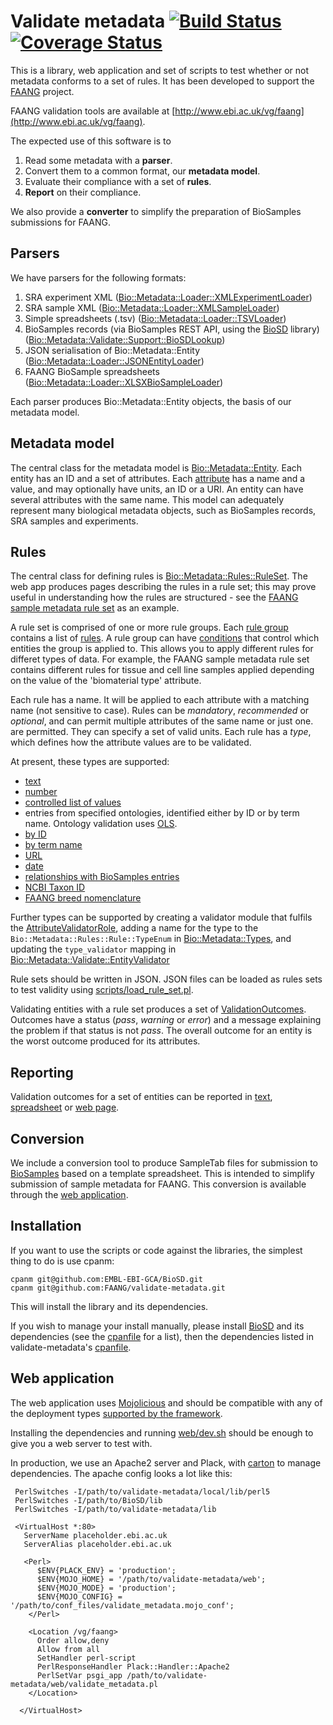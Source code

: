 # Validate metadata [![Build Status](https://travis-ci.org/FAANG/validate-metadata.svg?branch=master)](https://travis-ci.org/FAANG/validate-metadata) [![Coverage Status](https://coveralls.io/repos/github/FAANG/validate/badge.svg?branch=master)](https://coveralls.io/github/FAANG/validate?branch=master)

This is a library, web application and set of scripts to test whether or not metadata conforms to a set of rules. It has been developed to support the [FAANG](http://www.faang.org/) project. 

FAANG validation tools are available at [http://www.ebi.ac.uk/vg/faang](http://www.ebi.ac.uk/vg/faang).

The expected use of this software is to

 1. Read some metadata with a **parser**.
 2. Convert them to a common format, our **metadata model**.
 3. Evaluate their compliance with a set of **rules**.
 4. **Report** on their compliance. 

We also provide a **converter** to simplify the preparation of BioSamples submissions for FAANG. 

## Parsers

We have parsers for the following formats: 

  1. SRA experiment XML ([Bio::Metadata::Loader::XMLExperimentLoader](https://github.com/FAANG/validate-metadata/blob/master/lib/Bio/Metadata/Loader/XMLExperimentLoader.pm))
  2. SRA sample XML ([Bio::Metadata::Loader::XMLSampleLoader](https://github.com/FAANG/validate-metadata/blob/master/lib/Bio/Metadata/Loader/XMLSampleLoader.pm))
  3. Simple spreadsheets (.tsv) ([Bio::Metadata::Loader::TSVLoader](https://github.com/FAANG/validate-metadata/blob/master/lib/Bio/Metadata/Loader/TSVLoader.pm))
  4. BioSamples records (via BioSamples REST API, using the [BioSD](https://github.com/EMBL-EBI-GCA/BioSD) library) ([Bio::Metadata::Validate::Support::BioSDLookup](https://github.com/FAANG/validate-metadata/blob/master/lib/Bio/Metadata/Validate/Support/BioSDLookup.p]))
  5. JSON serialisation of Bio::Metadata::Entity ([Bio::Metadata::Loader::JSONEntityLoader](https://github.com/FAANG/validate-metadata/blob/master/lib/Bio/Metadata/Loader/JSONEntityLoader.pm))
  6. FAANG BioSample spreadsheets ([Bio::Metadata::Loader::XLSXBioSampleLoader](https://github.com/FAANG/validate-metadata/blob/master/lib/Bio/Metadata/Loader/XLSXBioSampleLoader.pm))

Each parser produces  Bio::Metadata::Entity objects, the basis of our metadata model.

## Metadata model

The central class for the metadata model is [Bio::Metadata::Entity](https://github.com/FAANG/validate-metadata/blob/master/lib/Bio/Metadata/Entity.pm). Each entity has an ID and a set of attributes. Each [attribute](https://github.com/FAANG/validate-metadata/blob/master/lib/Bio/Metadata/Attribute.pm) has a name and a value, and may optionally have units, an ID or a URI. An entity can have several attributes with the same name. This model can adequately represent many biological metadata objects, such  as BioSamples records, SRA samples and experiments.

## Rules

The central class for defining rules is [Bio::Metadata::Rules::RuleSet](https://github.com/FAANG/validate-metadata/blob/master/lib/Bio/Metadata/Rules/RuleSet.pm). The web app produces pages describing the rules in a rule set; this may prove useful in understanding how the rules are structured - see the [FAANG sample metadata rule set](http://www.ebi.ac.uk/vg/faang/rule_sets/FAANG%20Samples) as an example.

A rule set is comprised of one or more rule groups. Each [rule group](https://github.com/FAANG/validate-metadata/blob/master/lib/Bio/Metadata/Rules/RuleGroup.pm) contains a list of [rules](https://github.com/FAANG/validate-metadata/blob/master/lib/Bio/Metadata/Rules/Rule.pm). A rule group can have [conditions](https://github.com/FAANG/validate-metadata/blob/master/lib/Bio/Metadata/Rules/Condition.pm) that control which entities the group is applied to. This allows you to apply different rules for differet types of data. For example, the FAANG sample metadata rule set contains different rules for tissue and cell line samples applied depending on the value of the 'biomaterial type' attribute.

Each rule has a name. It will be applied to each attribute with a matching name (not sensitive to case). Rules can be *mandatory*, *recommended* or *optional*, and can permit multiple attributes of the same name or just one. are permitted. They can specify a set of valid units. Each rule has a *type*, which defines how the attribute values are to be validated.

At present, these types are supported:

 * [text](https://github.com/FAANG/validate-metadata/blob/master/lib/Bio/Metadata/Validate/TextAttributeValidator.pm) 
 * [number](https://github.com/FAANG/validate-metadata/blob/master/lib/Bio/Metadata/Validate/NumberAttributeValidator.pm)
 * [controlled list of values](https://github.com/FAANG/validate-metadata/blob/master/lib/Bio/Metadata/Validate/EnumAttributeValidator.pm)
 * entries from specified ontologies, identified either by ID or by term name. Ontology validation uses [OLS](http://www.ebi.ac.uk/ols). 
  * [by ID](https://github.com/FAANG/validate-metadata/blob/master/lib/Bio/Metadata/Validate/OntologyIdAttributeValidator.pm) 
  * [by term name](https://github.com/FAANG/validate-metadata/blob/master/lib/Bio/Metadata/Validate/OntologyTextAttributeValidator.pm)
 * [URL](https://github.com/FAANG/validate-metadata/blob/master/lib/Bio/Metadata/Validate/UriValueAttributeValidator.pm)
 * [date](https://github.com/FAANG/validate-metadata/blob/master/lib/Bio/Metadata/Validate/DateAttributeValidator.pm)
 * [relationships with BioSamples entries](https://github.com/FAANG/validate-metadata/blob/master/lib/Bio/Metadata/Validate/RelationshipValidator.pm)
 * [NCBI Taxon ID](https://github.com/FAANG/validate-metadata/blob/master/lib/Bio/Metadata/Validate/NcbiTaxonomyValidator.pm)
 * [FAANG breed nomenclature](https://github.com/FAANG/validate-metadata/blob/master/lib/Bio/Metadata/Validate/FaangBreedValidator.pm)

Further types can be supported by creating a validator module that fulfils the [AttributeValidatorRole](https://github.com/FAANG/validate-metadata/blob/master/lib/Bio/Metadata/Validate/AttributeValidatorRole.pm), adding a name for the type to the `Bio::Metadata::Rules::Rule::TypeEnum` in [Bio::Metadata::Types](https://github.com/FAANG/validate-metadata/blob/master/lib/Bio/Metadata/Types.pm), and updating the `type_validator` mapping in [Bio::Metadata::Validate::EntityValidator](https://github.com/FAANG/validate-metadata/blob/master/lib/Bio/Metadata/Validate/EntityValidator.pm)

Rule sets should be written in JSON. JSON files can be loaded as rules sets to test validity using [scripts/load\_rule\_set.pl](https://github.com/FAANG/validate-metadata/blob/master/scripts/load_rule_set.pl). 

Validating entities with a rule set produces a set of [ValidationOutcomes](https://github.com/FAANG/validate-metadata/blob/master/lib/Bio/Metadata/Validate/ValidationOutcome.pm). Outcomes have a status (*pass*, *warning* or *error*) and a message explaining the problem if that status is not *pass*. The overall outcome for an entity is the worst outcome produced for its attributes.

## Reporting

Validation outcomes for a set of entities can be reported in [text](https://github.com/FAANG/validate-metadata/blob/master/lib/Bio/Metadata/Reporter/TextReporter.pm),  [spreadsheet](https://github.com/FAANG/validate-metadata/blob/master/lib/Bio/Metadata/Reporter/ExcelReporter.pm) or [web page](https://github.com/FAANG/validate-metadata/blob/master/web/validate_metadata.pl).

## Conversion

We include  a conversion tool to produce SampleTab files for submission to [BioSamples](http://www.ebi.ac.uk/biosamples) based on a template spreadsheet. This is intended to simplify submission of sample metadata for FAANG. This conversion is available through the [web application](http://www.ebi.ac.uk/vg/faang/sample_tab/).

## Installation

If you want to use the scripts or code against the libraries, the simplest thing to do is use cpanm:

    cpanm git@github.com:EMBL-EBI-GCA/BioSD.git
    cpanm git@github.com:FAANG/validate-metadata.git

This will install the library and its dependencies.

If you wish to manage your install manually, please install [BioSD](https://github.com/EMBL-EBI-GCA/BioSD) and its dependencies (see the [cpanfile](https://github.com/EMBL-EBI-GCA/BioSD/blob/master/cpanfile) for a list), then the dependencies listed in validate-metadata's [cpanfile](https://github.com/EMBL-EBI-GCA/BioSD/blob/master/cpanfile).

## Web application

The web application uses [Mojolicious](http://mojolicious.org/)  and should be compatible with any of the deployment types [supported by the framework](http://mojolicious.org/perldoc/Mojolicious/Guides/Cookbook#DEPLOYMENT). 

Installing the dependencies and running [web/dev.sh](https://github.com/FAANG/validate-metadata/blob/master/web/dev.sh) should be enough to give you a web server to test with.

In production, we use an Apache2 server and Plack, with  [carton](http://search.cpan.org/~miyagawa/Carton-v1.0.28/lib/Carton.pm) to manage dependencies. The apache config looks a lot like this: 


     PerlSwitches -I/path/to/validate-metadata/local/lib/perl5
     PerlSwitches -I/path/to/BioSD/lib
     PerlSwitches -I/path/to/validate-metadata/lib
     
     <VirtualHost *:80>
       ServerName placeholder.ebi.ac.uk
       ServerAlias placeholder.ebi.ac.uk
     
       <Perl>
          $ENV{PLACK_ENV} = 'production';
          $ENV{MOJO_HOME} = '/path/to/validate-metadata/web';
          $ENV{MOJO_MODE} = 'production';
          $ENV{MOJO_CONFIG} = '/path/to/conf_files/validate_metadata.mojo_conf';
        </Perl>
    
        <Location /vg/faang>
          Order allow,deny
          Allow from all
          SetHandler perl-script
          PerlResponseHandler Plack::Handler::Apache2
          PerlSetVar psgi_app /path/to/validate-metadata/web/validate_metadata.pl
        </Location>
      
      </VirtualHost>










